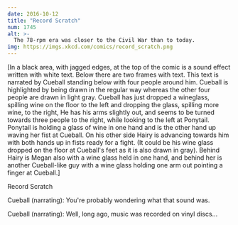 ```yaml
---
date: 2016-10-12
title: "Record Scratch"
num: 1745
alt: >-
  The 78-rpm era was closer to the Civil War than to today.
img: https://imgs.xkcd.com/comics/record_scratch.png
---
```

[In a black area, with jagged edges, at the top of the comic is a sound effect written with white text. Below there are two frames with text. This text is narrated by Cueball standing below with four people around him. Cueball is highlighted by being drawn in the regular way whereas the other four people are drawn in light gray. Cueball has just dropped a wineglass, spilling wine on the floor to the left and dropping the glass, spilling more wine, to the right, He has his arms slightly out, and seems to be turned towards three people to the right, while looking to the left at Ponytail. Ponytail is holding a glass of wine in one hand and is the other hand up waving her fist at Cueball. On his other side Hairy is advancing towards him with both hands up in fists ready for a fight. (It could be his wine glass dropped on the floor at Cueball's feet as it is also drawn in gray). Behind Hairy is Megan also with a wine glass held in one hand, and behind her is another Cueball-like guy with a wine glass holding one arm out pointing a finger at Cueball.]

Record Scratch

Cueball (narrating): You're probably wondering what that sound was.

Cueball (narrating): Well, long ago, music was recorded on vinyl discs...